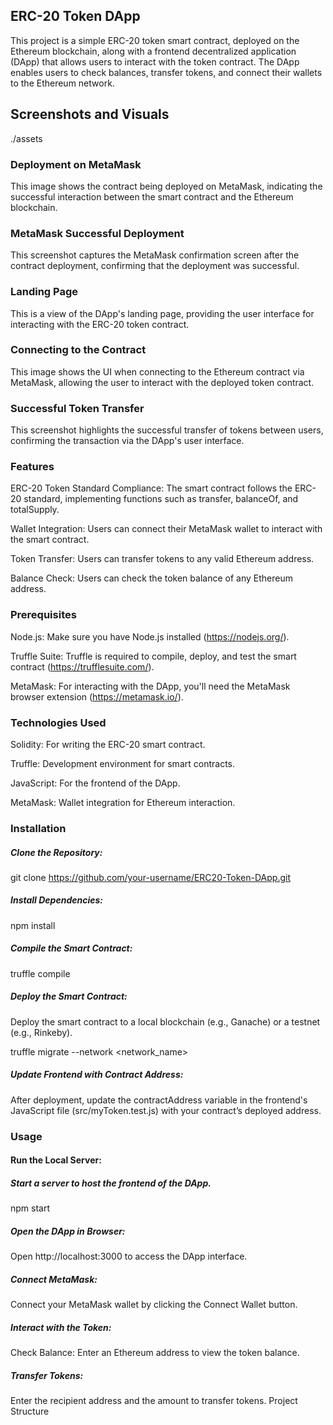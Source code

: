 ## ERC-20 Token DApp

This project is a simple ERC-20 token smart contract, deployed on the Ethereum blockchain, along with a frontend decentralized application (DApp) that allows users to interact with the token contract. The DApp enables users to check balances, transfer tokens, and connect their wallets to the Ethereum network.


## Screenshots and Visuals
./assets

### Deployment on MetaMask

This image shows the contract being deployed on MetaMask, indicating the successful interaction between the smart contract and the Ethereum blockchain.

### MetaMask Successful Deployment
This screenshot captures the MetaMask confirmation screen after the contract deployment, confirming that the deployment was successful.

### Landing Page
This is a view of the DApp's landing page, providing the user interface for interacting with the ERC-20 token contract.

### Connecting to the Contract
This image shows the UI when connecting to the Ethereum contract via MetaMask, allowing the user to interact with the deployed token contract.

### Successful Token Transfer
This screenshot highlights the successful transfer of tokens between users, confirming the transaction via the DApp's user interface.

### Features
ERC-20 Token Standard Compliance: The smart contract follows the ERC-20 standard, implementing functions such as transfer, balanceOf, and totalSupply.

Wallet Integration: Users can connect their MetaMask wallet to interact with the smart contract.

Token Transfer: Users can transfer tokens to any valid Ethereum address.

Balance Check: Users can check the token balance of any Ethereum address.

### Prerequisites

Node.js: Make sure you have Node.js installed (https://nodejs.org/).

Truffle Suite: Truffle is required to compile, deploy, and test the smart contract (https://trufflesuite.com/).

MetaMask: For interacting with the DApp, you'll need the MetaMask browser extension (https://metamask.io/).

### Technologies Used

Solidity: For writing the ERC-20 smart contract.

Truffle: Development environment for smart contracts.

JavaScript: For the frontend of the DApp.

MetaMask: Wallet integration for Ethereum interaction.


### Installation

##### Clone the Repository:
git clone https://github.com/your-username/ERC20-Token-DApp.git

##### Install Dependencies:
npm install

##### Compile the Smart Contract:
truffle compile

##### Deploy the Smart Contract:

Deploy the smart contract to a local blockchain (e.g., Ganache) or a testnet (e.g., Rinkeby).

truffle migrate --network <network_name>

##### Update Frontend with Contract Address:

After deployment, update the contractAddress variable in the frontend's JavaScript file (src/myToken.test.js) with your contract’s deployed address.

### Usage


#### Run the Local Server:

##### Start a server to host the frontend of the DApp.
npm start


##### Open the DApp in Browser:
Open http://localhost:3000 to access the DApp interface.

##### Connect MetaMask:
Connect your MetaMask wallet by clicking the Connect Wallet button.

##### Interact with the Token:
Check Balance: Enter an Ethereum address to view the token balance.

##### Transfer Tokens: 
Enter the recipient address and the amount to transfer tokens.
Project Structure
